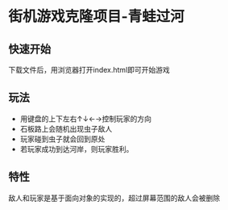 # 街机游戏克隆项目-青蛙过河

## 快速开始
下载文件后，用浏览器打开index.html即可开始游戏

## 玩法
- 用键盘的上下左右↑↓←→控制玩家的方向
- 石板路上会随机出现虫子敌人
- 玩家碰到虫子就会回到原处
- 若玩家成功到达河岸，则玩家胜利。

## 特性
敌人和玩家是基于面向对象的实现的，超过屏幕范围的敌人会被删除


